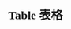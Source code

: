 <!--
 * @Author: your name
 * @Date: 2021-09-24 10:23:35
 * @LastEditTime: 2021-09-24 13:18:39
 * @LastEditors: your name
 * @Description: In User Settings Edit
 * @FilePath: /docs/zh-cn/components/table.md
-->
<font size=5 face="黑体">**Table 表格**</font>